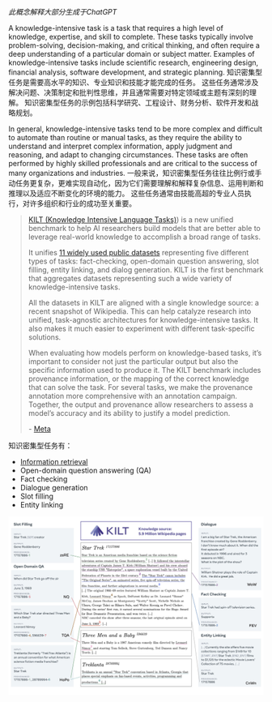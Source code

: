 *此概念解释大部分生成于ChatGPT*

A knowledge-intensive task is a task that requires a high level of knowledge, expertise, and skill to complete. These tasks typically involve problem-solving, decision-making, and critical thinking, and often require a deep understanding of a particular domain or subject matter. Examples of knowledge-intensive tasks include scientific research, engineering design, financial analysis, software development, and strategic planning.
知识密集型任务是需要高水平的知识、专业知识和技能才能完成的任务。 这些任务通常涉及解决问题、决策制定和批判性思维，并且通常需要对特定领域或主题有深刻的理解。 知识密集型任务的示例包括科学研究、工程设计、财务分析、软件开发和战略规划。

In general, knowledge-intensive tasks tend to be more complex and difficult to automate than routine or manual tasks, as they require the ability to understand and interpret complex information, apply judgment and reasoning, and adapt to changing circumstances. These tasks are often performed by highly skilled professionals and are critical to the success of many organizations and industries.
一般来说，知识密集型任务往往比例行或手动任务更复杂，更难实现自动化，因为它们需要理解和解释复杂信息、运用判断和推理以及适应不断变化的环境的能力。 这些任务通常由技能高超的专业人员执行，对许多组织和行业的成功至关重要。

> [KILT (Knowledge Intensive Language Tasks)](Knowledge%20Intensive%20Language%20Tasks)) is a new unified benchmark to help AI researchers build models that are better able to leverage real-world knowledge to accomplish a broad range of tasks.
> 
> It unifies [11 widely used public datasets](https://evalai.cloudcv.org/web/challenges/challenge-page/689/phases?fbclid=IwAR0f7OsY-14YCUjbvnQ0jDWfpIr2O7Y5UCRg6opiDxAmNYO2eszk6SLwOjg) representing five different types of tasks: fact-checking, open-domain question answering, slot filling, entity linking, and dialog generation. KILT is the first benchmark that aggregates datasets representing such a wide variety of knowledge-intensive tasks.
> 
> All the datasets in KILT are aligned with a single knowledge source: a recent snapshot of Wikipedia. This can help catalyze research into unified, task-agnostic architectures for knowledge-intensive tasks. It also makes it much easier to experiment with different task-specific solutions.
> 
> When evaluating how models perform on knowledge-based tasks, it’s important to consider not just the particular output but also the specific information used to produce it. The KILT benchmark includes provenance information, or the mapping of the correct knowledge that can solve the task. For several tasks, we make the provenance annotation more comprehensive with an annotation campaign. Together, the output and provenance allow researchers to assess a model’s accuracy and its ability to justify a model prediction.
> 
> \- [Meta](https://ai.facebook.com/blog/introducing-kilt-a-new-unified-benchmark-for-knowledge-intensive-nlp-tasks/)


知识密集型任务有：
- [Information retrieval](../../../5.%20Information%20science/Information%20retrieval/Information%20retrieval.md)
- Open-domain question answering (QA)
- Fact checking
- Dialogue generation
- Slot filling
- Entity linking

![Pasted image 20230629163356](../../../Attachments/4.%20Artificial%20intelligence/3.%20Applications/Knowledge-intensive%20tasks/Knowledge-intensive%20tasks/IMG-20240212100316938.png)

